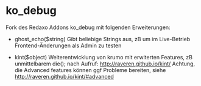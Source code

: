 ko_debug
========

Fork des Redaxo Addons ko_debug mit folgenden Erweiterungen:

- ghost_echo($string) 
Gibt beliebige Strings aus, zB um im Live-Betrieb Frontend-Änderungen als Admin zu testen

- kint($object)
Weiterentwicklung von krumo mit erwiterten Features, zB unmittelbarem die(); nach Aufruf: 
http://raveren.github.io/kint/
Achtung, die Advanced features können ggf Probleme bereiten, siehe http://raveren.github.io/kint/#advanced
